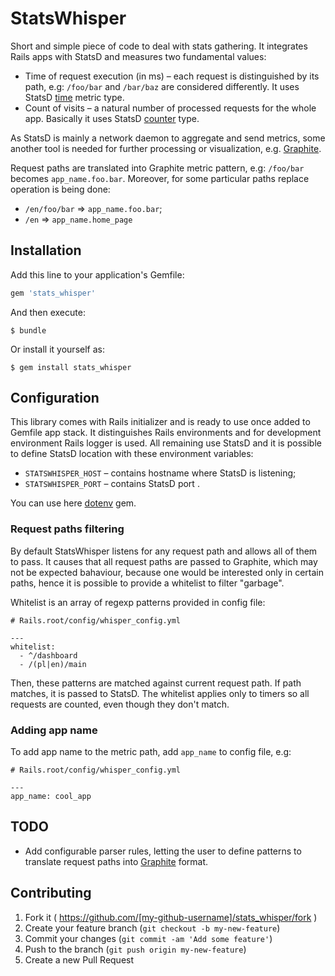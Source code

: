 # StatsWhisper

Short and simple piece of code to deal with stats gathering. It integrates Rails apps with StatsD and measures two fundamental values:

* Time of request execution (in ms) – each request is distinguished by its path, e.g: `/foo/bar` and `/bar/baz` are considered differently. It uses StatsD [time][1] metric type.
* Count of visits – a natural number of processed requests for the whole app. Basically it uses StatsD [counter][2] type.

As StatsD is mainly a network daemon to aggregate and send metrics, some another tool is needed for further processing or visualization, e.g. [Graphite][3].

Request paths are translated into Graphite metric pattern, e.g: `/foo/bar` becomes `app_name.foo.bar`. Moreover, for some particular paths replace operation is being done:

* `/en/foo/bar` => `app_name.foo.bar`;
* `/en` => `app_name.home_page`

## Installation

Add this line to your application's Gemfile:

```ruby
gem 'stats_whisper'
```

And then execute:

    $ bundle

Or install it yourself as:

    $ gem install stats_whisper

## Configuration

This library comes with Rails initializer and is ready to use once added to Gemfile app stack. It distinguishes Rails environments and for development environment Rails logger is used. All remaining use StatsD and it is possible to define StatsD location with these environment variables:

* `STATSWHISPER_HOST` – contains hostname where StatsD is listening;
* `STATSWHISPER_PORT` – contains StatsD port .

You can use here [dotenv][4] gem.


### Request paths filtering

By default StatsWhisper listens for any request path and allows all of them to pass. It causes that all request paths are passed to Graphite, which may not be expected bahaviour, because one would be interested only in certain paths, hence it is possible to provide a whitelist to filter "garbage".

Whitelist is an array of regexp patterns provided in config file:
```
# Rails.root/config/whisper_config.yml

---
whitelist:
  - ^/dashboard
  - /(pl|en)/main
```

Then, these patterns are matched against current request path. If path matches, it is passed to StatsD. The whitelist applies only to timers so all requests are counted, even though they don't match.

### Adding app name

To add app name to the metric path, add `app_name` to config file, e.g:

```
# Rails.root/config/whisper_config.yml

---
app_name: cool_app
```


## TODO

* Add configurable parser rules, letting the user to define patterns to translate request paths into [Graphite][3] format.

## Contributing

1. Fork it ( https://github.com/[my-github-username]/stats_whisper/fork )
2. Create your feature branch (`git checkout -b my-new-feature`)
3. Commit your changes (`git commit -am 'Add some feature'`)
4. Push to the branch (`git push origin my-new-feature`)
5. Create a new Pull Request

[1]: https://github.com/etsy/statsd/blob/master/docs/metric_types.md#timing
[2]: https://github.com/etsy/statsd/blob/master/docs/metric_types.md#counting
[3]: http://graphite.readthedocs.org/en/latest/overview.html
[4]: https://github.com/bkeepers/dotenv
